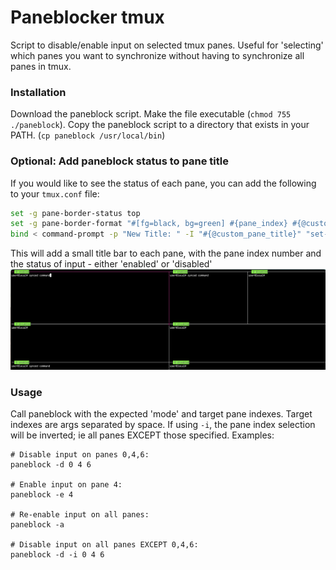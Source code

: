 # Paneblocker tmux
Script to disable/enable input on selected tmux panes. Useful for 'selecting' which panes you want to synchronize without having to synchronize all panes in tmux.

### Installation
Download the paneblock script.
Make the file executable (`chmod 755 ./paneblock`).
Copy the paneblock script to a directory that exists in your PATH. (`cp paneblock /usr/local/bin`)

### Optional: Add paneblock status to pane title
If you would like to see the status of each pane, you can add the following to your `tmux.conf` file:
```bash
set -g pane-border-status top
set -g pane-border-format "#[fg=black, bg=green] #{pane_index} #{@custom_pane_title}"
bind < command-prompt -p "New Title: " -I "#{@custom_pane_title}" "set-option -p @custom_pane_title '%%'"
```
This will add a small title bar to each pane, with the pane index number and the status of input - either 'enabled' or 'disabled'
![status_bar](imgs/status.png)

### Usage
Call paneblock with the expected 'mode' and target pane indexes. Target indexes are args separated by space.
If using `-i`, the pane index selection will be inverted; ie all panes EXCEPT those specified.
Examples:
```
# Disable input on panes 0,4,6:
paneblock -d 0 4 6

# Enable input on pane 4:
paneblock -e 4

# Re-enable input on all panes:
paneblock -a

# Disable input on all panes EXCEPT 0,4,6:
paneblock -d -i 0 4 6
```

